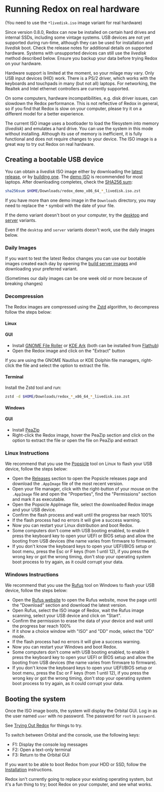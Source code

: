 # Running Redox on real hardware

(You need to use the `*livedisk.iso` image variant for real hardware)

Since version 0.8.0, Redox can now be installed on certain hard drives and internal SSDs, including some vintage systems. USB devices are not yet supported during run-time, although they can be used for installation and *livedisk* boot. Check the release notes for additional details on supported hardware. Systems with unsupported devices can still use the *livedisk* method described below. Ensure you backup your data before trying Redox on your hardware.

Hardware support is limited at the moment, so your milage may vary. Only USB input devices (HID) work. There is a PS/2 driver, which works with the keyboards and touchpads in many (but not all) laptops. For networking, the Realtek and Intel ethernet controllers are currently supported.

On some computers, hardware incompatibilities, e.g. disk driver issues, can slowdown the Redox performance. This is not reflective of Redox in general, so if you find that Redox is slow on your computer, please try it on a different model for a better experience.

The current ISO image uses a bootloader to load the filesystem into memory (*livedisk*) and emulates a hard drive. You can use the system in this mode without installing. Although its use of memory is inefficient, it is fully functional and does not require changes to your device. The ISO image is a great way to try out Redox on real hardware. 

## Creating a bootable USB device

You can obtain a *livedisk* ISO image either by downloading the [latest release](https://static.redox-os.org/releases/0.9.0/x86_64/), or by [building one](./building-redox.md). The [demo ISO](https://static.redox-os.org/releases/0.9.0/x86_64/redox_demo_x86_64_2024-09-07_1225_livedisk.iso.zst) is recommended for most laptops. After downloading completes, check the [SHA256 sum](https://static.redox-os.org/releases/0.9.0/x86_64/SHA256SUM):

```sh
sha256sum $HOME/Downloads/redox_demo_x86_64_*_livedisk.iso.zst
```

If you have more than one demo image in the `Downloads` directory, you may need to replace the `*` symbol with the date of your file.

If the demo variant doesn't boot on your computer, try the [desktop](https://static.redox-os.org/releases/0.9.0/x86_64/redox_desktop_x86_64_2024-09-07_1225_livedisk.iso.zst) and [server](https://static.redox-os.org/releases/0.9.0/x86_64/redox_server_x86_64_2024-09-07_1225_livedisk.iso.zst) variants.

Even if the `desktop` and `server` variants doesn't work, use the daily images below.

### Daily Images

If you want to test the latest Redox changes you can use our bootable images created each day by opening the [build server images](https://static.redox-os.org/img) and downloading your preferred variant.

(Sometimes our daily images can be one week old or more because of breaking changes)

### Decompression

The Redox images are compressed using the [Zstd](https://github.com/facebook/zstd) algorithm, to decompress follow the steps below:

#### Linux

#### GUI

- Install [GNOME File Roller](https://gitlab.gnome.org/GNOME/file-roller) or [KDE Ark](https://apps.kde.org/ark/) (both can be installed from [Flathub](https://flathub.org/))
- Open the Redox image and click on the "Extract" button

If you are using the GNOME Nautilus or KDE Dolphin file managers, right-click the file and select the option to extract the file.

#### Terminal

Install the Zstd tool and run:

```sh
zstd -d $HOME/Downloads/redox_*_x86_64_*_livedisk.iso.zst
```

#### Windows

#### GUI

- Install [PeaZip](https://peazip.github.io/)
- Right-click the Redox image, hover the PeaZip section and click on the option to extract the file or open the file on PeaZip and extract

### Linux Instructions

We recommend that you use the [Popsicle](https://github.com/pop-os/popsicle) tool on Linux to flash your USB device, follow the steps below:

- Open the [Releases](https://github.com/pop-os/popsicle/releases) section to open the Popsicle releases page and download the `.AppImage` file of the most recent version.
- Open your file manager, click with the right-button of your mouse on the `.AppImage` file and open the "Properties", find the "Permissions" section and mark it as executable.
- Open the Popsicle AppImage file, select the downloaded Redox image and your USB device.
- Confirm the flash process and wait until the progress bar reach 100%
- If the flash process had no errors it will give a success warning.
- Now you can restart your Linux distribution and boot Redox.
- Some computers don't come with USB booting enabled, to enable it press the keyboard key to open your UEFI or BIOS setup and allow the booting from USB devices (the name varies from firmware to firmware).
- If you don't know the keyboard keys to open your UEFI/BIOS setup or boot menu, press the Esc or F keys (from 1 until 12), if you press the wrong key or got the wrong timing, don't stop your operating system boot process to try again, as it could corrupt your data.

### Windows Instructions

We recommend that you use the [Rufus](https://rufus.ie/) tool on Windows to flash your USB device, follow the steps below:

- Open the [Rufus website](https://rufus.ie/) to open the Rufus website, move the page until the "Download" section and download the latest version.
- Open Rufus, select the ISO image of Redox, wait the Rufus image scanning, select your USB device and click on "Start".
- Confirm the permission to erase the data of your device and wait until the progress bar reach 100%
- If it show a choice window with "ISO" and "DD" mode, select the "DD" mode.
- If the flash process had no errors it will give a success warning.
- Now you can restart your Windows and boot Redox.
- Some computers don't come with USB booting enabled, to enable it press the keyboard key to open your UEFI or BIOS setup and allow the booting from USB devices (the name varies from firmware to firmware).
- If you don't know the keyboard keys to open your UEFI/BIOS setup or boot menu, press the Esc or F keys (from 1 until 12), if you press the wrong key or got the wrong timing, don't stop your operating system boot process to try again, as it could corrupt your data.

## Booting the system

Once the ISO image boots, the system will display the Orbital GUI. Log in as the user named `user` with no password. The password for `root` is `password`.

See [Trying Out Redox](./trying-out-redox.md) for things to try.

To switch between Orbital and the console, use the following keys:

- F1: Display the console log messages
- F2: Open a text-only terminal
- F3: Return to the Orbital GUI

If you want to be able to boot Redox from your HDD or SSD, follow the [Installation](./installing.md) instructions.

Redox isn't currently going to replace your existing operating system, but it's a fun thing to try; boot Redox on your computer, and see what works.
